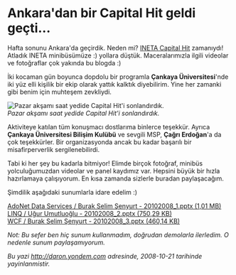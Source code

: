 # Ankara'dan bir Capital Hit geldi geçti...
Hafta sonunu Ankara'da geçirdik. Neden mi? [INETA Capital
Hit](http://daron.yondem.com/tr/post/e7784945-391f-4e80-af92-2e8499d13592)
zamanıydı! Atladık INETA minibüsümüze :) yollara düştük. Maceralarımızla
ilgili videolar ve fotoğraflar çok yakında bu blogda :)

İki kocaman gün boyunca dopdolu bir programla **Çankaya
Üniversitesi**'nde iki yüz elli kişilik bir ekip olarak yattık kalktık
diyebilirim. Yine her zamanki gibi benim için muhteşem zevkliydi.

![Pazar akşamı saat yedide Capital Hit'i
sonlandırdık.](media/Ankara_dan_bir_Capital_Hit_geldi_gecti/20102008_1.jpg)\
*Pazar akşamı saat yedide Capital Hit'i sonlandırdık.*

Aktiviteye katılan tüm konuşmacı dostlarıma binlerce teşekkür. Ayrıca
**Çankaya Üniversitesi Bilişim Kulübü** ve sevgili MSP, **Çağrı
Erdoğan**'a da çok teşekkürler. Bir organizasyonda ancak bu kadar
başarılı bir misafirperverlik sergilenebilirdi.

Tabi ki her şey bu kadarla bitmiyor! Elimde birçok fotoğraf, minibüs
yolculuğumuzdan videolar ve panel kaydımız var. Hepsini büyük bir hızla
hazırlamaya çalışıyorum. En kısa zamanda sizlerle buradan paylaşacağım.

Şimdilik aşağıdaki sunumlarla idare edelim :)

[AdoNet Data Services / Burak Selim Şenyurt - 20102008\_1.pptx (1,01
MB)](media/Ankara_dan_bir_Capital_Hit_geldi_gecti/20102008_1.pptx)\
[LINQ / Uğur Umutluoğlu - 20102008\_2.pptx (750,29
KB)](media/Ankara_dan_bir_Capital_Hit_geldi_gecti/20102008_2.pptx)\
[WCF / Burak Selim Şenyurt - 20102008\_3.pptx (460,14
KB)](media/Ankara_dan_bir_Capital_Hit_geldi_gecti/20102008_3.pptx)

*Not: Bu sefer ben hiç sunum kullanmadım, doğrudan demolarla ilerledim.
O nedenle sunum paylaşamıyorum.*



*Bu yazi http://daron.yondem.com adresinde, 2008-10-21 tarihinde yayinlanmistir.*
